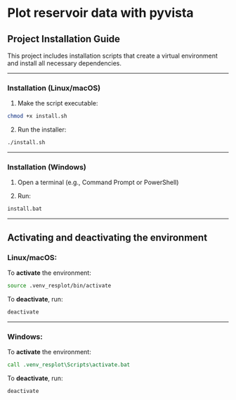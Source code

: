 # Plot reservoir data with pyvista

## Project Installation Guide

This project includes installation scripts that create a virtual environment and install all necessary dependencies.

---

### Installation (Linux/macOS)

1. Make the script executable:
```bash
chmod +x install.sh
```

2. Run the installer:
```bash
./install.sh
```

---

### Installation (Windows)

1. Open a terminal (e.g., Command Prompt or PowerShell)

2. Run:
```bat
install.bat
```

---

## Activating and deactivating the environment

### Linux/macOS:

To **activate** the environment:
```bash
source .venv_resplot/bin/activate
```

To **deactivate**, run:
```bash
deactivate
```

---

### Windows:

To **activate** the environment:
```bat
call .venv_resplot\Scripts\activate.bat
```

To **deactivate**, run:
```bat
deactivate
```
